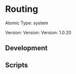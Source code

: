 # Routing

Atomic Type: system

Version: Version: Version: 1.0.20







## Development

## Scripts
